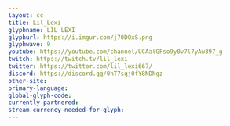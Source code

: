 ```yaml
---
layout: cc
title: Lil_Lexi
glyphname: LIL LEXI
glyphurl: https://i.imgur.com/j70DQxS.png
glyphwave: 9
youtube: https://youtube.com/channel/UCAalGFso9y0v7l7yAw397_g
twitch: https://twitch.tv/lil_lexi
twitter: https://twitter.com/lil_lexi667/
discord: https://discord.gg/0hT7sqj0fY8NDNgz
other-site: 
primary-language: 
global-glyph-code: 
currently-partnered: 
stream-currency-needed-for-glyph: 
---
```


